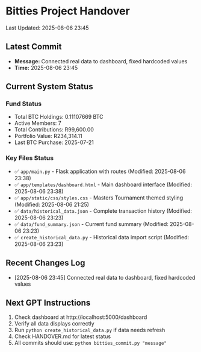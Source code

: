 # Bitties Project Handover
Last Updated: 2025-08-06 23:45

## Latest Commit
- **Message:** Connected real data to dashboard, fixed hardcoded values
- **Time:** 2025-08-06 23:45

## Current System Status

### Fund Status
- Total BTC Holdings: 0.11107669 BTC
- Active Members: 7
- Total Contributions: R99,600.00
- Portfolio Value: R234,314.11
- Last BTC Purchase: 2025-07-21

### Key Files Status
- ✅ `app/main.py` - Flask application with routes (Modified: 2025-08-06 23:38)
- ✅ `app/templates/dashboard.html` - Main dashboard interface (Modified: 2025-08-06 23:38)
- ✅ `app/static/css/styles.css` - Masters Tournament themed styling (Modified: 2025-08-06 21:25)
- ✅ `data/historical_data.json` - Complete transaction history (Modified: 2025-08-06 23:23)
- ✅ `data/fund_summary.json` - Current fund summary (Modified: 2025-08-06 23:23)
- ✅ `create_historical_data.py` - Historical data import script (Modified: 2025-08-06 23:23)

## Recent Changes Log
- [2025-08-06 23:45] Connected real data to dashboard, fixed hardcoded values


## Next GPT Instructions
1. Check dashboard at http://localhost:5000/dashboard
2. Verify all data displays correctly
3. Run `python create_historical_data.py` if data needs refresh
4. Check HANDOVER.md for latest status
5. All commits should use: `python bitties_commit.py "message"`
